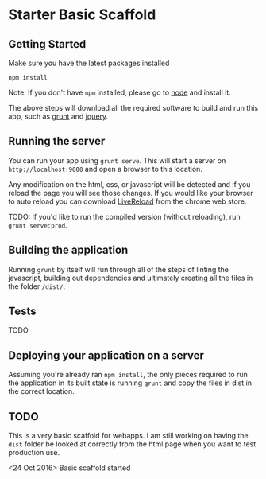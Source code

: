 # Starter Basic Scaffold

## Getting Started

Make sure you have the latest packages installed

```
npm install
```

Note: If you don't have `npm` installed, please go to
[node](http://nodejs.com) and install it.

The above steps will download all the required software to
build and run this app, such as [grunt](http://gruntjs.com)
and [jquery](http://jquery.com).

## Running the server

You can run your app using `grunt serve`. This will start a
server on `http://localhost:9000` and open a browser to this location.

Any modification on the html, css, or javascript will be detected
and if you reload the page you will see those changes.  If you would like your browser to auto reload you can download [LiveReload](https://chrome.google.com/webstore/detail/livereload/jnihajbhpnppcggbcgedagnkighmdlei) from the chrome web store.

TODO: If you'd like to run the compiled version (without reloading),
run `grunt serve:prod`.

## Building the application

Running `grunt` by itself will run through all of the steps of
linting the javascript, building out dependencies and ultimately
creating all the files in the folder `/dist/`.

## Tests

TODO

## Deploying your application on a server

Assuming you're already ran `npm install`, the only pieces
required to run the application in its built state is running
`grunt` and copy the files in dist in the correct location.

## TODO

This is a very basic scaffold for webapps.  I am still working
on having the `dist` folder be looked at correctly from the html page when you want to test production use.

<24 Oct 2016> Basic scaffold started    

